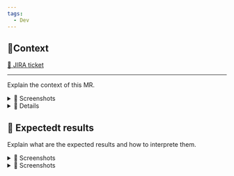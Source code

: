 ```yaml
---
tags:
  - Dev
---
```

## 📄Context

[🔗 JIRA ticket](https://)

---

Explain the context of this MR.

<details>
<summary>📌 Screenshots</summary>
</details>

<details>
<summary>📌 Details</summary>
</details>

## 🎯 Expectedt results

Explain what are the expected results and how to interprete them.

<details>
<summary>📌 Screenshots</summary>
</details>

<details>
<summary>📌 Screenshots</summary>
</details>
